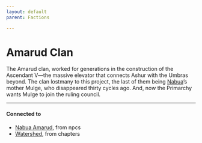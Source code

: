 ```yaml
---
layout: default
parent: Factions

---
```

# Amarud Clan

The Amarud clan, worked for generations in the construction of the Ascendant V—the massive elevator that connects Ashur with the Umbras beyond.
The clan lostmany to this project, the last of them being [Nabua](../npcs/NabuaAmarud.md)’s mother Mulge, who disappeared thirty cycles ago.
And, now the Primarchy wants Mulge to join the ruling council.

---
#### Connected to

<!-- QueryToSerialize: LIST without ID "["+ title + "](https://terra-campaigns.github.io/"+ regexreplace(file.path, ".md", "") + ")" + ", from " + regexreplace(file.folder, "nibiru/", "") FROM ([[]]) OR outgoing([[]]) SORT file.folder DESC -->
<!-- SerializedQuery: LIST without ID "["+ title + "](https://terra-campaigns.github.io/"+ regexreplace(file.path, ".md", "") + ")" + ", from " + regexreplace(file.folder, "nibiru/", "") FROM ([[]]) OR outgoing([[]]) SORT file.folder DESC -->
- [Nabua Amarud](https://terra-campaigns.github.io/nibiru/npcs/NabuaAmarud), from npcs
- [Watershed](https://terra-campaigns.github.io/nibiru/chapters/Watershed), from chapters
<!-- SerializedQuery END -->
